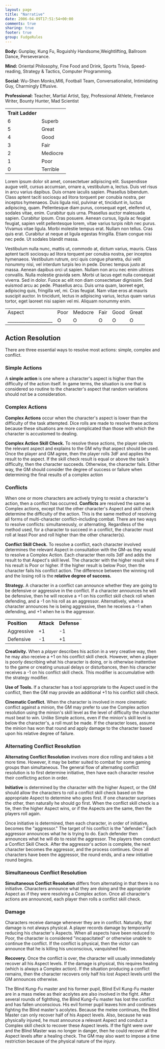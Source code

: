 ```yaml
---
layout: page
title: "Narrative"
date: 2006-04-09T17:51:54+00:00
comments: true
sharing: true
footer: true
group: FudgeRules
---
```




**Body:** Gunplay, Kung Fu, Roguishly Handsome,Weightlifting, Ballroom Dance, Perseverance.

**Mind:** Oriental Philosophy, Fine Food and Drink, Sports Trivia, Speed-reading, Strategy & Tactics, Computer Programming. 

**Social:** Wu-Shen Monks,MI6, Football Team, Conversationalist, Intimidating Guy, Charmingly
Effusive.

**Professional:** Teacher, Martial Artist, Spy, Professional Athlete, Freelance Writer, Bounty Hunter, Mad Scientist


<table class='table'><tr>
</tr>
<tr>
  <th>Trait Ladder</th>
</tr>
<tr>
  <td>6</td>
  <td>Superb</td>
</tr>
<tr>
  <td>5</td>
  <td>Great</td>
</tr>
<tr>
  <td>4</td>
  <td>Good</td>
</tr>
<tr>
  <td>3</td>
  <td>Fair</td>
</tr>
<tr>
  <td>2</td>
  <td>Mediocre</td>
</tr>
<tr>
  <td>1</td>
  <td>Poor</td>
</tr>
<tr>
  <td>0</td>
  <td>Terrible</td>
</tr>
</table>

Lorem ipsum dolor sit amet, consectetuer adipiscing elit. Suspendisse augue velit, cursus accumsan, ornare a, vestibulum a, lectus. Duis vel risus in arcu varius dapibus. Duis ornare iaculis sapien. Phasellus bibendum. Class aptent taciti sociosqu ad litora torquent per conubia nostra, per inceptos hymenaeos. Duis ligula nisl, pulvinar et, tincidunt in, luctus adipiscing, quam. Pellentesque diam purus, consequat eget, eleifend ut, sodales vitae, enim. Curabitur quis urna. Phasellus auctor malesuada sapien. Curabitur ipsum. Cras posuere. Aenean cursus, ligula ac feugiat feugiat, sapien velit pellentesque lorem, vitae varius turpis nibh nec purus. Vivamus vitae ligula. Morbi molestie tempus erat. Nullam non tellus. Cras quis erat. Curabitur at neque at ligula egestas fringilla. Etiam congue nisi nec pede. Ut sodales blandit massa.

Vestibulum nulla nunc, mattis ut, commodo at, dictum varius, mauris. Class aptent taciti sociosqu ad litora torquent per conubia nostra, per inceptos hymenaeos. Vestibulum rutrum, orci quis congue pharetra, dui velit nonummy nisi, vel interdum turpis leo in pede. Donec tempus justo at massa. Aenean dapibus orci ut sapien. Nullam non arcu nec enim ultrices convallis. Nulla molestie gravida sem. Morbi ut lacus eget nulla consequat viverra. Sed in dolor. Fusce ac elit non diam consectetuer dignissim. Sed euismod arcu ac pede. Phasellus arcu. Duis urna quam, laoreet eget, adipiscing quis, fringilla vel, mi. Cras feugiat. Nam vitae eros at mauris suscipit auctor. In tincidunt, lectus in adipiscing varius, lectus quam varius tortor, eget laoreet nisi sapien vel mi. Aliquam nonummy enim. 


<table class='table'><tr>
</tr>
<tr>
  <td>Aspect</td>
  <td>Poor</td>
  <td>Medocre</td>
  <td>Fair</td>
  <td>Good</td>
  <td>Great</td>
</tr>
<tr>
  <td>____________________</td>
  <td>O</td>
  <td>O</td>
  <td>O</td>
  <td>O</td>
  <td>O</td>
</tr>
</table>

## Action Resolution

There are three essential ways to resolve most actions: simple, complex and conflict.

### Simple Actions

A **simple action** is one where a character's aspect is higher than the difficulty of the action itself. In game terms, the situation is one that is considered so routine to the character's aspect that random variations should not be a consideration.

### Complex Actions

**Complex Actions** occur when the character's aspect is lower than the difficulty of the task attempted. Dice rolls are made to resolve these actions because these situations are more complicated than those with which the character is accustomed to dealing. 

**Complex Action Skill Check.** To resolve these actions, the player selects the relevant aspect and explains to the GM why that aspect should be used. Once the player and GM agree, then the player rolls 3dF and applies the result to the aspect. If the skill check result is equal or above the task's difficulty, then the character succeeds. Otherwise, the character fails. Either way, the GM should consider the degree of success or failure when determining the final results of a complex action

### Conflicts

When one or more characters are actively trying to resist a character's action, then a conflict has occurred. **Conflicts** are resolved the same as Complex actions, except that the other character's Aspect and skill check determine the difficulty of the action. This is the same method of resolving all forms of multi-character conflict&ndash;including combat. There are two ways to resolve conflicts: simultaneously, or alternating. Regardless of the method used, for a character to succeed in a conflict, the character must roll at least Poor and roll higher than the other character(s).

**Conflict Skill Check.** To resolve a conflict, each character involved determines the relevant Aspect in consultation with the GM&ndash;as they would to resolve a Complex Action. Each character then rolls 3dF and adds the result to that Aspect's skill level. The character with the higher result wins if his result is Poor or higher. If the higher result is below Poor, then the character fails his conflict action. The difference between the winning roll and the losing roll is the **relative degree of success.**

**Strategy.**  A character in a conflict can announce whether they are going to be defensive or aggressive in the conflict. If a character announces he will be defensive, then he will receive a +1 on his conflict skill check roll when defending, and a -1 on his roll as an aggressor. Alternatively, when a character announces he is being aggressive, then he receives a -1 when defending, and +1 when he is the aggressor.


<table class='table'><tr>
</tr>
<tr>
  <td><strong>Position</strong></td>
  <td><strong>Attack</strong></td>
  <td><strong>Defense</strong></td>
</tr>
<tr>
  <td>Aggressive</td>
  <td>+1</td>
  <td>-1</td>
</tr>
<tr>
  <td>Defensive</td>
  <td>-1</td>
  <td>+1</td>
</tr>
</table>

**Creativity.** When a *player* describes his action in a very creative way, then he may also receive a +1 on his conflict skill check. However, when a player is poorly describing what his character is doing, or is otherwise inattentive to the game or creating unusual delays or disturbances, then his character receives a -1 on his conflict skill check. This modifier is accumulative with the strategy modifier.

**Use of Tools.** If a character has a tool appropriate to the Aspect used in the conflict, then the GM may provide an additional +1 to his conflict skill check.

**Cinematic Conflict.** When the character is involved in more cinematic conflict against a minion, the GM may prefer to use the Complex action resolution using the minion's skill level as the level of difficulty the character must beat to win. Unlike Simple actions, even if the minion's skill level is below the character's, a roll must be made. If the character loses, assume the minion has won that round and apply damage to the character based upon his relative degree of failure.

### Alternating Conflict Resolution

**Alternating Conflict Resolution** involves more dice rolling and takes a bit more time. However, it may be better suited to combat for some gaming groups than simultaneous. The general flow of alternating conflict resolution is to first determine initiative, then have each character resolve their conflicting action in order.

**Initiative** is determined by the character with the higher Aspect, or the GM should allow the characters to roll a conflict skill check based on the appropriate Aspect to determine who goes first. If one character surprises the other, then naturally he should go first. When the conflict skill check is a tie, then the higher Aspect wins, or if the Aspects are the same, then the players roll again.

Once initiative is determined, then each character, in order of initiative, becomes the "aggressor."  The target of his conflict is the "defender." Each aggressor announces what he is trying to do. Each defender then announces what he will do to resist the aggressor. The players then conduct a Conflict Skill Check. After the aggressor's action is complete, the next character becomes the aggressor, and the process continues. Once all characters have been the aggressor, the round ends, and a new initiative round begins.

### Simultaneous Conflict Resolution

**Simultaneous Conflict Resolution** differs from alternating in that there is no initiative. Characters announce what they are doing and the appropriate Aspect as if they were resolving a Complex action. Once all character's actions are announced, each player then rolls a conflict skill check.

### Damage

Characters receive damage whenever they are in conflict. Naturally, that damage is not always physical. A player records damage by temporarily reducing his character's Aspects. When all aspects have been reduced to Poor, the character is considered "incapacitated" or otherwise unable to continue the conflict. If the conflict is physical, then the victor can announce that he is killing his unconscious, vanquished foe.

**Recovery.** Once the conflict is over, the character will usually immediately recover all his Aspect levels. If the damage is physical, this requires healing (which is always a Complex action). If the situation producing a conflict remains, then the character recovers only half his lost Aspect levels until the GM announces otherwise.

<div class=''>
The Blind Kung-Fu master and his former pupil, Blind Evil Kung-Fu master are in a mass melee as their acolytes are also involved in the fight. After several rounds of fighthing, the Blind Kung-Fu master has lost the conflict and has fallen unconscious. His evil former pupil leaves him and continues fighting the Blind master's acolytes. Because the melee continues, the Blind Master can only recover half of his Aspect levels. Also, because he was physically injured, he must announce a relevant Aspect and conduct a Complex skill check to recover these Aspect levels. If the fight were over and the Blind Master was no longer in danger, then he could recover all the Aspect levels after a healing check. The GM may also want to impose a time restriction because of the physical nature of the injury.
</div>
